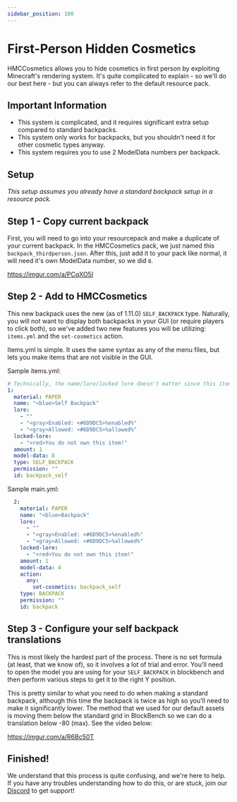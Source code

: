 ```yaml
---
sidebar_position: 100
---
```


# First-Person Hidden Cosmetics

HMCCosmetics allows you to hide cosmetics in first person by exploiting Minecraft's rendering system. It's quite complicated to explain - so we'll do our best here - but you can always refer to the default resource pack.

## Important Information

- This system is complicated, and it requires significant extra setup compared to standard backpacks.
- This system only works for backpacks, but you shouldn't need it for other cosmetic types anyway.
- This system requires you to use 2 ModelData numbers per backpack.

## Setup

*This setup assumes you already have a standard backpack setup in a resource pack.*

## Step 1 - Copy current backpack

First, you will need to go into your resourcepack and make a duplicate of your current backpack. In the HMCCosmetics pack, we just named this `backpack_thirdperson.json`. After this, just add it to your pack like normal, it will need it's own ModelData number, so we did `8`.

https://imgur.com/a/PCqXO5l

## Step 2 - Add to HMCCosmetics

This new backpack uses the new (as of 1.11.0) `SELF_BACKPACK` type. Naturally, you will not want to display both backpacks in your GUI (or require players to click both), so we've added two new features you will be utilizing: `items.yml` and the `set-cosmetics` action.

Items.yml is simple. It uses the same syntax as any of the menu files, but lets you make items that are not visible in the GUI.

Sample items.yml:

```yaml
# Technically, the name/lore/locked lore doesn't matter since this item won't be visible in the GUI.
1:
  material: PAPER
  name: "<blue>Self Backpack"
  lore:
    - ""
    - "<gray>Enabled: <#6D9DC5>%enabled%"
    - "<gray>Allowed: <#6D9DC5>%allowed%"
  locked-lore:
    - "<red>You do not own this item!"
  amount: 1
  model-data: 8
  type: SELF_BACKPACK
  permission: ""
  id: backpack_self
```

Sample main.yml:

```yaml
  2:
    material: PAPER
    name: "<blue>Backpack"
    lore:
      - ""
      - "<gray>Enabled: <#6D9DC5>%enabled%"
      - "<gray>Allowed: <#6D9DC5>%allowed%"
    locked-lore:
      - "<red>You do not own this item!"
    amount: 1
    model-data: 4
    action:
      any:
        set-cosmetics: backpack_self
    type: BACKPACK
    permission: ""
    id: backpack
```

## Step 3 - Configure your self backpack translations

This is most likely the hardest part of the process. There is no set formula (at least, that we know of), so it involves a lot of trial and error.
You'll need to open the model you are using for your `SELF_BACKPACK` in blockbench and then perform various steps to get it to the right Y position. 

This is pretty similar to what you need to do when making a standard backpack, although this time the backpack is twice as high so you'll need to make it significantly lower. The method that we used for our default assets is moving them below the standard grid in BlockBench so we can do a translation below -80 (max). See the video below:

https://imgur.com/a/R6Bc50T

## Finished!

We understand that this process is quite confusing, and we're here to help. If you have any troubles understanding how to do this, or are stuck, join our [Discord](https://discord.gg/pcm8kWrdNt) to get support!
